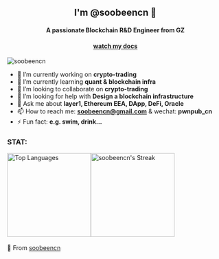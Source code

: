 <!-- <div align="center">
  <img src="http://120.78.8.26:4000" alt="Banner that represents you or your interests.">
</div> -->

<h2 align="center">I'm @soobeencn 👋</h2>
<h4 align="center">A passionate Blockchain R&D Engineer from GZ</h4>
<h4 align="center"><a href="pwnpub.readthedocs.io">watch my docs</a></h4>
<p align="left"> <img src="https://komarev.com/ghpvc/?username=soobeencn&label=Profile%20views&color=0e75b6&style=flat" alt="soobeencn" /> </p>

- 🔭 I’m currently working on **crypto-trading**
- 🌱 I’m currently learning **quant & blockchain infra**
- 👯 I’m looking to collaborate on **crypto-trading**
- 🤔 I’m looking for help with **Design a blockchain infrastructure**
- 💬 Ask me about **layer1, Ethereum EEA, DApp, DeFi, Oracle**
- 📫 How to reach me: **soobeencn@gmail.com** & wechat: **pwnpub_cn**
- ⚡ Fun fact: **e.g. swim, drink...**
<h3 align="left">STAT:</h3>
<div align="left" style="display: flex; justify-content: flex-start; align-items: center;">
  <img src="https://github-readme-stats.vercel.app/api/top-langs/?username=soobeencn&hide=javascript,html,css,Batchfile,Makefile" alt="Top Languages" height="195">
  <!-- <img src="https://github-readme-stats.vercel.app/api?username=soobeencn&show_icons=true" alt="Your Github Stats" height="195"> -->
  <img src="https://github-readme-streak-stats.herokuapp.com/?user=soobeencn&" alt="soobeencn's Streak" height="195">
</div>
<br>
🌟 From <a href="https://github.com/soobeencn">soobeencn</a>






